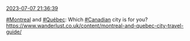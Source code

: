 [2023-07-07 21:36:39](https://mstdn.social/@hill_wanderer/110674955449025455)

<a href="https://mstdn.social/tags/Montreal" class="mention hashtag" rel="tag">#Montreal</a> and <a href="https://mstdn.social/tags/Qu%C3%A9bec" class="mention hashtag" rel="tag">#Québec</a>: Which <a href="https://mstdn.social/tags/Canadian" class="mention hashtag" rel="tag">#Canadian</a> city is for you? <a href="https://www.wanderlust.co.uk/content/montreal-and-quebec-city-travel-guide/" target="_blank" rel="nofollow noopener noreferrer" translate="no">https://www.wanderlust.co.uk/content/montreal-and-quebec-city-travel-guide/</a>